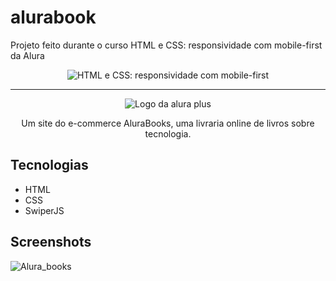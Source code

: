 # alurabook
Projeto feito durante o curso HTML e CSS: responsividade com mobile-first da Alura


<p align="center"> <img src="https://imgur.com/Hy6t2jH.png" alt="HTML e CSS: responsividade com mobile-first"> </p>

<hr>

<p align="center"> <img src="https://github.com/MonicaHillman/alurabooks/blob/aula05/img/Logo.svg" alt="Logo da alura plus"> </p>
<p align="center">Um site do e-commerce AluraBooks, uma livraria online de livros sobre tecnologia.</p>

## Tecnologias
* HTML
* CSS
* SwiperJS

## Screenshots
![Alura_books](https://github.com/Oliveira-LE/alurabook/assets/165970361/46031b34-46b5-46e9-b5ce-428720944946)
